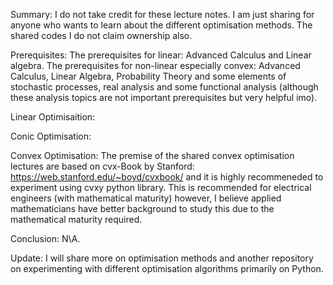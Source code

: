 Summary:
I do not take credit for these lecture notes. I am just sharing for anyone who wants to learn about the different optimisation methods. The shared codes I do not claim ownership also.

Prerequisites:
The prerequisites for linear: Advanced Calculus and Linear algebra.
The prerequisites for non-linear especially convex: Advanced Calculus, Linear Algebra, Probability Theory and some elements of stochastic processes, real analysis and some functional analysis (although these analysis topics are not important prerequisites but very helpful imo).

Linear Optimisaition:

Conic Optimisation:

Convex Optimisation:
The premise of the shared convex optimisation lectures are based on cvx-Book by Stanford: https://web.stanford.edu/~boyd/cvxbook/ and it is highly recommeneded to experiment using cvxy python library.
This is recommended for electrical engineers (with mathematical maturity) however, I believe applied mathematicians have better background to study this due to the mathematical maturity required.

Conclusion:
N\A.

Update:
I will share more on optimisation methods and another repository on experimenting with different optimisation algorithms primarily on Python.

